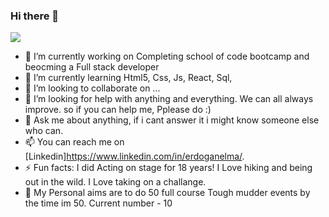### Hi there 👋

<img
  align="center"
  src="https://i.ibb.co/VgtYZv2/IMG-2820.jpg"
/>

- 🔭 I’m currently working on Completing school of code bootcamp and beocming a Full stack developer
- 🌱 I’m currently learning Html5, Css, Js, React, Sql, 
- 👯 I’m looking to collaborate on ...
- 🤔 I’m looking for help with anything and everything. We can all always improve. so if you can help me, Pplease do :)
- 💬 Ask me about anything, if i cant answer it i might know someone else who can.
- 📫 You can reach me on [Linkedin]https://www.linkedin.com/in/erdoganelma/.
- ⚡ Fun facts: I did Acting on stage for 18 years! I Love hiking and being out in the wild. I Love taking on a challange. 
- 💪 My Personal aims are to do 50 full course Tough mudder events by the time im 50. Current number - 10

